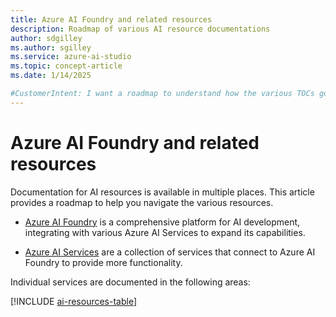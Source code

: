```yaml
---
title: Azure AI Foundry and related resources
description: Roadmap of various AI resource documentations
author: sdgilley
ms.author: sgilley
ms.service: azure-ai-studio
ms.topic: concept-article  
ms.date: 1/14/2025

#CustomerIntent: I want a roadmap to understand how the various TOCs go together.  To be used in each mini-TOC.
---
```



# Azure AI Foundry and related resources

Documentation for AI resources is available in multiple places. This article provides a roadmap to help you navigate the various resources.

* [Azure AI Foundry](../what-is-ai-studio.md) is a comprehensive platform for AI development, integrating with various Azure AI Services to expand its capabilities. 

* [Azure AI Services](../../ai-services/what-are-ai-services.md) are a collection of services that connect to Azure AI Foundry to provide more functionality. 

Individual services are documented in the following areas:

[!INCLUDE [ai-resources-table](../includes/ai-resources-table.md)]


